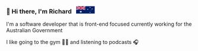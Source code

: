 ### 👋 Hi there, I'm Richard &nbsp; <img src="https://github.com/richcong/richcong/blob/main/Flag_of_Australia_(converted).svg" data-canonical-src="https://github.com/richcong/richcong/blob/main/Flag_of_Australia_(converted).svg" width="50" height="20" />

I'm a software developer that is front-end focused currently working for the Australian Government 

I like going to the gym :weight_lifting_man: and listening to podcasts :headphones:
